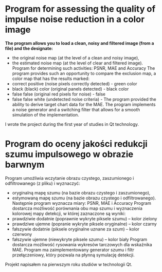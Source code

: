 # Program for assessing the quality of impulse noise reduction in a color image

<b>The program allows you to load a clean, noisy and filtered image (from a file) and the designate:</b>

- the original noise map (at the level of a clean and noisy image),
- the estimated noise map (at the level of clear and filtered image). Program for determining such activities: PSNR, MAE and Accuracy The program provides such an opportunity to compare the exclusion map, a color map that has the results marked:
- correct positive (noise pixels correctly detected) - green color
- black (black) color (original panels detected) - black color
- false false (original red pixels for noise) - false
- false false white (undetected noise criteria) - The program provided the ability to derive target chart data for the MAE. The program implements a noise generator and a switching filter that allows for a smooth simulation of the implementation.

 I wrote the project during the first year of studies in Qt technology. 

##
# Program do oceny jakości redukcji szumu impulsowego w obrazie barwnym
Program umożliwia wczytanie obrazu czystego, zaszumionego i odfiltrowanego (z pliku)
i wyznaczyć:
- oryginalną mapę szumu (na bazie obrazu czystego i zaszumionego),
- estymowaną mapę szumu (na bazie obrazu czystego i odfiltrowanego).
Następnie program wyznacza miary: PSNR, MAE i Accuracy 
Program dostarcza możliwość porównania obu map szumu i wyznaczenia kolorowej mapy
detekcji, w której zaznaczone są wyniki:
- prawdziwie dodatnie (poprawnie wykryte piksele szumu) – kolor zielony
- prawdziwe ujemne (popranie wykryte piksele oryginalne) – kolor czarny
- fałszywie dodatnie (piksele oryginalne uznane za szum) – kolor czerwony
- fałszywie ujemne (niewykryte piksele szumu) – kolor biały
Program dostarcza możliwość rysowania wykresów tarczowych dla wskaźnika MAE.
Program ma zaimplementowany generator szumu i filtr przełączeniowy, który pozwala na
płynną symulację detekcji.

Projekt napisałem na pierwszym roku studiów w technologii Qt.
